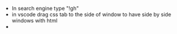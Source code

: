 - In search engine type "!gh"
- in vscode drag css tab to the side of window to have side by side windows with html
-